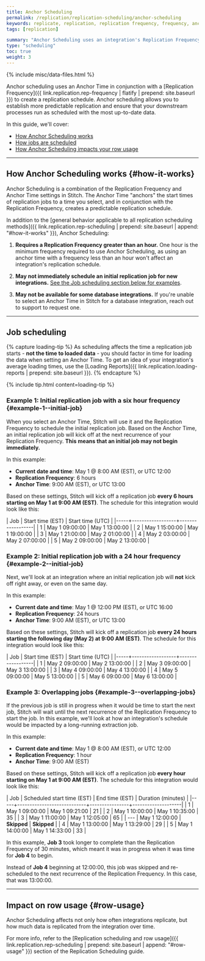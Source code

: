 ```yaml
---
title: Anchor Scheduling
permalink: /replication/replication-scheduling/anchor-scheduling
keywords: replicate, replication, replication frequency, frequency, anchor time, scheduling, schedule, interval, change replication time
tags: [replication]

summary: "Anchor Scheduling uses an integration's Replication Frequency and an Anchor Time you define, 'anchoring' a time interval to a time of day to create a predictable replication schedule."
type: "scheduling"
toc: true
weight: 3
---
```

{% include misc/data-files.html %}

Anchor scheduling uses an Anchor Time in conjunction with a [Replication Frequency]({{ link.replication.rep-frequency | flatify | prepend: site.baseurl }}) to create a replication schedule. Anchor scheduling allows you to establish more predictable replication and ensure that your downstream processes run as scheduled with the most up-to-date data.

In this guide, we'll cover:

- [How Anchor Scheduling works](#how-it-works)
- [How jobs are scheduled](#job-scheduling)
- [How Anchor Scheduling impacts your row usage](#row-usage)

---

## How Anchor Scheduling works {#how-it-works}

Anchor Scheduling is a combination of the Replication Frequency and Anchor Time settings in Stitch. The Anchor Time "anchors" the start times of replication jobs to a time you select, and in conjunction with the Replication Frequency, creates a predictable replication schedule.

In addition to the [general behavior applicable to all replication scheduling methods]({{ link.replication.rep-scheduling | prepend: site.baseurl | append: "#how-it-works" }}), Anchor Scheduling:

1. **Requires a Replication Frequency greater than an hour.** One hour is the minimum frequency required to use Anchor Scheduling, as using an anchor time with a frequency less than an hour won't affect an integration's replication schedule.

2. **May not immediately schedule an initial replication job for new integrations.** [See the Job scheduling section below for examples](#job-scheduling).

3. **May not be available for some database integrations.** If you're unable to select an Anchor Time in Stitch for a database integration, reach out to support to request one.

---

## Job scheduling

{% capture loading-tip %}
As scheduling affects the time a replication job starts - **not the time to loaded data** - you should factor in time for loading the data when setting an Anchor Time. To get an idea of your integration's average loading times, use the [Loading Reports]({{ link.replication.loading-reports | prepend: site.baseurl }}).
{% endcapture %}

{% include tip.html content=loading-tip %}

### Example 1: Initial replication job with a six hour frequency {#example-1--initial-job}

When you select an Anchor Time, Stitch will use it and the Replication Frequency to schedule the initial replication job. Based on the Anchor Time, an initial replication job will kick off at the next recurrence of your Replication Frequency. **This means that an initial job may not begin immediately.**

In this example:

- **Current date and time**: May 1 @ 8:00 AM (EST), or UTC 12:00
- **Replication Frequency**: 6 hours
- **Anchor Time**: 9:00 AM (EST), or UTC 13:00

Based on these settings, Stitch will kick off a replication job **every 6 hours starting on May 1 at 9:00 AM (EST)**. The schedule for this integration would look like this:

| Job | Start time (EST) | Start time (UTC) |
|-----+------------------+------------------|
| 1   | May 1 09:00:00   | May 1 13:00:00   |
| 2   | May 1 15:00:00   | May 1 19:00:00   |
| 3   | May 1 21:00:00   | May 2 01:00:00   |
| 4   | May 2 03:00:00   | May 2 07:00:00   |
| 5   | May 2 09:00:00   | May 2 13:00:00   |

### Example 2: Initial replication job with a 24 hour frequency {#example-2--initial-job}

Next, we'll look at an integration where an initial replication job will **not** kick off right away, or even on the same day.

In this example:

- **Current date and time**: May 1 @ 12:00 PM (EST), or UTC 16:00
- **Replication Frequency**: 24 hours
- **Anchor Time**: 9:00 AM (EST), or UTC 13:00

Based on these settings, Stitch will kick off a replication job **every 24 hours starting the following day (May 2) at 9:00 AM (EST)**. The schedule for this integration would look like this:

| Job | Start time (EST) | Start time (UTC) |
|-----+------------------+------------------|
| 1   | May 2 09:00:00   | May 2 13:00:00   |
| 2   | May 3 09:00:00   | May 3 13:00:00   |
| 3   | May 4 09:00:00   | May 4 13:00:00   |
| 4   | May 5 09:00:00   | May 5 13:00:00   |
| 5   | May 6 09:00:00   | May 6 13:00:00   |

### Example 3: Overlapping jobs {#example-3--overlapping-jobs}

If the previous job is still in progress when it would be time to start the next job, Stitch will wait until the next recurrence of the Replication Frequency to start the job. In this example, we'll look at how an integration's schedule would be impacted by a long-running extraction job.

In this example:

- **Current date and time**: May 1 @ 8:00 AM (EST), or UTC 12:00
- **Replication Frequency**: 1 hour
- **Anchor Time**: 9:00 AM (EST)

Based on these settings, Stitch will kick off a replication job **every hour starting on May 1 at 9:00 AM (EST)**. The schedule for this integration would look like this:

| Job | Scheduled start time (EST) | End time (EST) | Duration (minutes) |
|-----+----------------------------+----------------+--------------------|
| 1   | May 1 09:00:00             | May 1 09:21:00 | 21                 |
| 2   | May 1 10:00:00             | May 1 10:35:00 | 35                 |
| 3   | May 1 11:00:00             | May 1 12:05:00 | 65                 |
| --- | May 1 12:00:00             | **Skipped**    | **Skipped**        |
| 4   | May 1 13:00:00             | May 1 13:29:00 | 29                 |
| 5   | May 1 14:00:00             | May 1 14:33:00 | 33                 | 

In this example, **Job 3** took longer to complete than the Replication Frequency of 30 minutes, which meant it was in progress when it was time for **Job 4** to begin.

Instead of **Job 4** beginning at 12:00:00, this job was skipped and re-scheduled to the next recurrence of the Replication Frequency. In this case, that was 13:00:00.

---

## Impact on row usage {#row-usage}

Anchor Scheduling affects not only how often integrations replicate, but how much data is replicated from the integration over time.

For more info, refer to the [Replication scheduling and row usage]({{ link.replication.rep-scheduling | prepend: site.baseurl | append: "#row-usage" }}) section of the Replication Scheduling guide.
